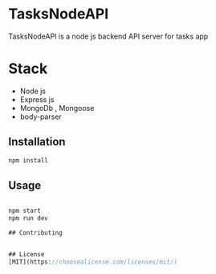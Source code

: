 # TasksNodeAPI

TasksNodeAPI is a node js backend API server for tasks app

# Stack
- Node js
- Express js
- MongoDb , Mongoose
- body-parser

## Installation


```bash
npm install
```

## Usage

```javascript

npm start
npm run dev

## Contributing


## License
[MIT](https://choosealicense.com/licenses/mit/)